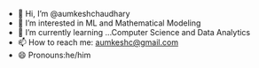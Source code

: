 - 👋 Hi, I’m @aumkeshchaudhary
- 👀 I’m interested in ML and Mathematical Modeling
- 🌱 I’m currently learning ...Computer Science and Data Analytics
- 📫 How to reach me: aumkeshc@gmail.com
- 😄 Pronouns:he/him

<!---
aumkeshchaudhary/aumkeshchaudhary is a ✨ special ✨ repository because its `README.md` (this file) appears on your GitHub profile.
You can click the Preview link to take a look at your changes.
--->
